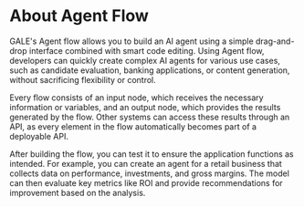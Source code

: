 # About Agent Flow

GALE's Agent flow allows you to build an AI agent using a simple drag-and-drop interface combined with smart code editing. Using Agent flow, developers can quickly create complex AI agents for various use cases, such as candidate evaluation, banking applications, or content generation, without sacrificing flexibility or control.

Every flow consists of an input node, which receives the necessary information or variables, and an output node, which provides the results generated by the flow. Other systems can access these results through an API, as every element in the flow automatically becomes part of a deployable API.

After building the flow, you can test it to ensure the application functions as intended. For example, you can create an agent for a retail business that collects data on performance, investments, and gross margins. The model can then evaluate key metrics like ROI and provide recommendations for improvement based on the analysis.
